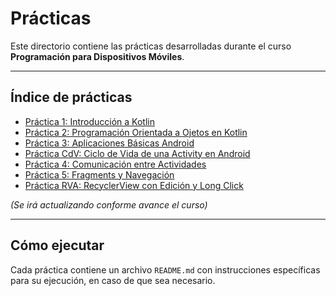 # Prácticas

Este directorio contiene las prácticas desarrolladas durante el curso **Programación para Dispositivos Móviles**.

---

## Índice de prácticas

-  [Práctica 1: Introducción a Kotlin](./practica1/)
-  [Práctica 2: Programación Orientada a Ojetos en Kotlin](./practica2/)
-  [Práctica 3: Aplicaciones Básicas Android](./practica3/)
-  [Práctica CdV: Ciclo de Vida de una Activity en Android](./practicaCicloVida/)
-  [Práctica 4: Comunicación entre Actividades](./practica4/)
-  [Práctica 5: Fragments y Navegación](./practica5/)
-  [Práctica RVA: RecyclerView con Edición y Long Click](./practicaRecyclerViewApp/)

*(Se irá actualizando conforme avance el curso)*

---

## Cómo ejecutar
Cada práctica contiene un archivo `README.md` con instrucciones específicas para su ejecución, en caso de que sea necesario.
